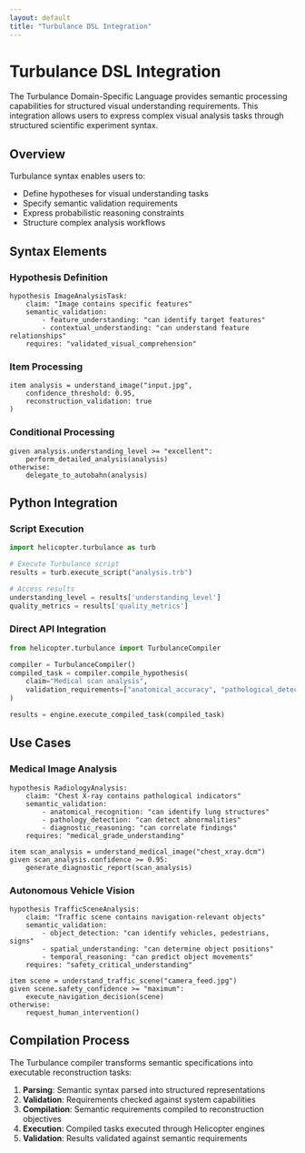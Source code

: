 ```yaml
---
layout: default
title: "Turbulance DSL Integration"
---
```


# Turbulance DSL Integration

The Turbulance Domain-Specific Language provides semantic processing capabilities for structured visual understanding requirements. This integration allows users to express complex visual analysis tasks through structured scientific experiment syntax.

## Overview

Turbulance syntax enables users to:
- Define hypotheses for visual understanding tasks
- Specify semantic validation requirements
- Express probabilistic reasoning constraints
- Structure complex analysis workflows

## Syntax Elements

### Hypothesis Definition

```turbulance
hypothesis ImageAnalysisTask:
    claim: "Image contains specific features"
    semantic_validation:
        - feature_understanding: "can identify target features"
        - contextual_understanding: "can understand feature relationships"
    requires: "validated_visual_comprehension"
```

### Item Processing

```turbulance
item analysis = understand_image("input.jpg", 
    confidence_threshold: 0.95,
    reconstruction_validation: true
)
```

### Conditional Processing

```turbulance
given analysis.understanding_level >= "excellent":
    perform_detailed_analysis(analysis)
otherwise:
    delegate_to_autobahn(analysis)
```

## Python Integration

### Script Execution

```python
import helicopter.turbulance as turb

# Execute Turbulance script
results = turb.execute_script("analysis.trb")

# Access results
understanding_level = results['understanding_level']
quality_metrics = results['quality_metrics']
```

### Direct API Integration

```python
from helicopter.turbulance import TurbulanceCompiler

compiler = TurbulanceCompiler()
compiled_task = compiler.compile_hypothesis(
    claim="Medical scan analysis",
    validation_requirements=["anatomical_accuracy", "pathological_detection"]
)

results = engine.execute_compiled_task(compiled_task)
```

## Use Cases

### Medical Image Analysis

```turbulance
hypothesis RadiologyAnalysis:
    claim: "Chest X-ray contains pathological indicators"
    semantic_validation:
        - anatomical_recognition: "can identify lung structures"
        - pathology_detection: "can detect abnormalities"
        - diagnostic_reasoning: "can correlate findings"
    requires: "medical_grade_understanding"

item scan_analysis = understand_medical_image("chest_xray.dcm")
given scan_analysis.confidence >= 0.95:
    generate_diagnostic_report(scan_analysis)
```

### Autonomous Vehicle Vision

```turbulance
hypothesis TrafficSceneAnalysis:
    claim: "Traffic scene contains navigation-relevant objects"
    semantic_validation:
        - object_detection: "can identify vehicles, pedestrians, signs"
        - spatial_understanding: "can determine object positions"
        - temporal_reasoning: "can predict object movements"
    requires: "safety_critical_understanding"

item scene = understand_traffic_scene("camera_feed.jpg")
given scene.safety_confidence >= "maximum":
    execute_navigation_decision(scene)
otherwise:
    request_human_intervention()
```

## Compilation Process

The Turbulance compiler transforms semantic specifications into executable reconstruction tasks:

1. **Parsing**: Semantic syntax parsed into structured representations
2. **Validation**: Requirements checked against system capabilities
3. **Compilation**: Semantic requirements compiled to reconstruction objectives
4. **Execution**: Compiled tasks executed through Helicopter engines
5. **Validation**: Results validated against semantic requirements 